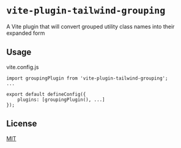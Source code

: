 # `vite-plugin-tailwind-grouping`

A Vite plugin that will convert grouped utility class names into their expanded form

## Usage

vite.config.js

```
import groupingPlugin from 'vite-plugin-tailwind-grouping';
...

export default defineConfig({
    plugins: [groupingPlugin(), ...]
});
```

## License

[MIT](https://github.com/rschristian/babel-plugin-tailwind-grouping/blob/master/LICENSE)
